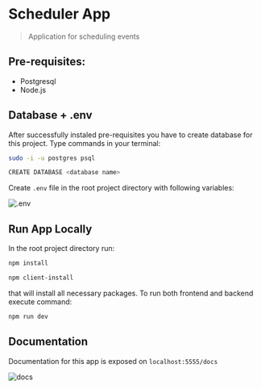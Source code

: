 # Scheduler App

> Application for scheduling events

## Pre-requisites:

- Postgresql
- Node.js

## Database + .env

After successfully instaled pre-requisites you have to create database for this project. Type commands in your terminal:

```sh
sudo -i -u postgres psql
```

```sh
CREATE DATABASE <database name>
```

Create `.env` file in the root project directory with following variables:

![.env](https://i.ibb.co/GHch5pt/env.png)

## Run App Locally

In the root project directory run:

```sh
npm install
```

```sh
npm client-install
```

that will install all necessary packages. To run both frontend and backend execute command:

```sh
npm run dev
```

## Documentation

Documentation for this app is exposed on `localhost:5555/docs`

![docs](https://i.ibb.co/8DL1VXt/docs.png)
